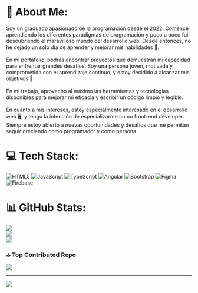 # 💫 About Me:
Soy un graduado apasionado de la programación desde el 2022. Comencé aprendiendo los diferentes paradigmas de programación y poco a poco fui descubriendo el maravilloso mundo del desarrollo web. Desde entonces, no he dejado un solo día de aprender y mejorar mis habilidades 💪.<br><br>En mi portafolio, podrás encontrar proyectos que demuestran mi capacidad para enfrentar grandes desafíos. Soy una persona joven, motivada y comprometida con el aprendizaje continuo, y estoy decidido a alcanzar mis objetivos 🚀.<br><br>En mi trabajo, aprovecho al máximo las herramientas y tecnologías disponibles para mejorar mi eficacia y escribir un código limpio y legible.<br><br>En cuanto a mis intereses, estoy especialmente interesado en el desarrollo web 🖥️, y tengo la intención de especializarme como front-end developer. Siempre estoy abierto a nuevas oportunidades y desafíos que me permitan seguir creciendo como programador y como persona.


# 💻 Tech Stack:
![HTML5](https://img.shields.io/badge/html5-%23E34F26.svg?style=for-the-badge&logo=html5&logoColor=white) ![JavaScript](https://img.shields.io/badge/javascript-%23323330.svg?style=for-the-badge&logo=javascript&logoColor=%23F7DF1E) ![TypeScript](https://img.shields.io/badge/typescript-%23007ACC.svg?style=for-the-badge&logo=typescript&logoColor=white) ![Angular](https://img.shields.io/badge/angular-%23DD0031.svg?style=for-the-badge&logo=angular&logoColor=white) ![Bootstrap](https://img.shields.io/badge/bootstrap-%23563D7C.svg?style=for-the-badge&logo=bootstrap&logoColor=white) 	![Figma](https://img.shields.io/badge/figma-%23F24E1E.svg?style=for-the-badge&logo=figma&logoColor=white) ![Firebase](https://img.shields.io/badge/firebase-%23039BE5.svg?style=for-the-badge&logo=firebase)
# 📊 GitHub Stats:
![](https://github-readme-stats.vercel.app/api?username=dannyvera&theme=dark&hide_border=false&include_all_commits=false&count_private=false)<br/>
![](https://github-readme-streak-stats.herokuapp.com/?user=dannyvera&theme=dark&hide_border=false)<br/>
![](https://github-readme-stats.vercel.app/api/top-langs/?username=dannyvera&theme=dark&hide_border=false&include_all_commits=false&count_private=false&layout=compact)

### 🔝 Top Contributed Repo
![](https://github-contributor-stats.vercel.app/api?username=dannyvera&limit=5&theme=dark&combine_all_yearly_contributions=true)

---
[![](https://visitcount.itsvg.in/api?id=dannyvera&icon=0&color=0)](https://visitcount.itsvg.in)

<!-- Proudly created with GPRM ( https://gprm.itsvg.in ) -->
